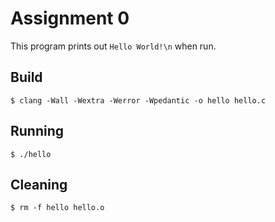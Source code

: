 # Assignment 0

This program prints out `Hello World!\n` when run.

## Build

	$ clang -Wall -Wextra -Werror -Wpedantic -o hello hello.c

## Running

	$ ./hello

## Cleaning

	$ rm -f hello hello.o
